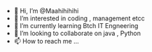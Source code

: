 - 👋 Hi, I’m @Maahihihihi
- 👀 I’m interested in coding , management etcc
- 🌱 I’m currently learning Btch IT Engneering
- 💞️ I’m looking to collaborate on java , Python
- 📫 How to reach me ...

<!---
Maahihihihi/Maahihihihi is a ✨ special ✨ repository because its `README.md` (this file) appears on your GitHub profile.
You can click the Preview link to take a look at your changes.
--->
